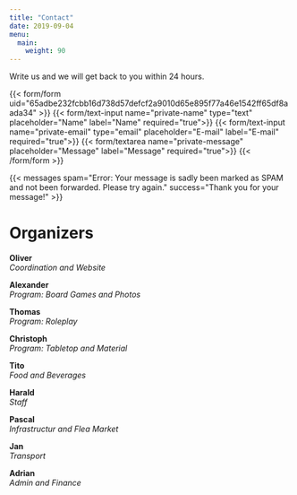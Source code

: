 ```yaml
---
title: "Contact"
date: 2019-09-04
menu:
  main:
    weight: 90
---
```


Write us and we will get back to you within 24 hours.

{{< form/form uid="65adbe232fcbb16d738d57defcf2a9010d65e895f77a46e1542ff65df8aada34" >}}
  {{< form/text-input name="private-name" type="text" placeholder="Name" label="Name" required="true">}}
  {{< form/text-input name="private-email" type="email" placeholder="E-mail" label="E-mail" required="true">}}
  {{< form/textarea name="private-message" placeholder="Message" label="Message" required="true">}}
{{< /form/form >}}

{{< messages spam="Error: Your message is sadly been marked as SPAM and not been forwarded. Please try again." success="Thank you for your message!" >}}

# Organizers

**Oliver**\
_Coordination and Website_

**Alexander**\
_Program: Board Games and Photos_

**Thomas**\
_Program: Roleplay_

**Christoph**\
_Program: Tabletop and Material_

**Tito**\
_Food and Beverages_

**Harald**\
_Staff_

**Pascal**\
_Infrastructur and Flea Market_

**Jan**\
_Transport_

**Adrian**\
_Admin and Finance_
